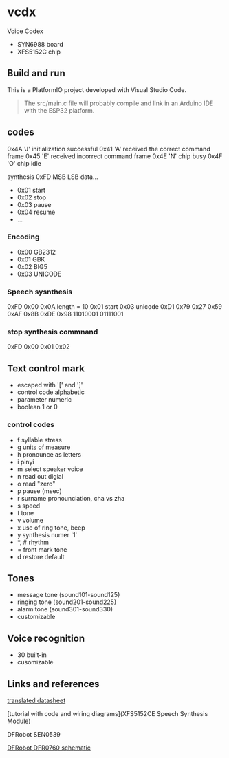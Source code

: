 # vcdx
Voice Codex

- SYN6988 board
- XFS5152C chip

## Build and run
This is a PlatformIO project developed with Visual Studio Code.

> The src/main.c file will probably compile and link in an Arduino IDE with the ESP32 platform.

## codes
0x4A 'J' initialization successful
0x41 'A' received the correct command frame
0x45 'E' received incorrect command frame
0x4E 'N' chip busy
0x4F 'O' chip idle

synthesis
0xFD MSB LSB data...
- 0x01 start
- 0x02 stop
- 0x03 pause
- 0x04 resume
- ...

### Encoding
- 0x00 GB2312
- 0x01 GBK
- 0x02 BIG5
- 0x03 UNICODE

### Speech sysnthesis
0xFD
0x00 0x0A length = 10
0x01 start
0x03 unicode
0xD1 0x79 0x27 0x59 0xAF 0x8B 0xDE 0x98
11010001 01111001

### stop synthesis commnand
0xFD 0x00 0x01 0x02

## Text control mark
- escaped with '[' and ']'
- control code alphabetic
- parameter numeric
- boolean 1 or 0

### control codes
- f syllable stress
- g units of measure
- h pronounce as letters
- i pinyi
- m select speaker voice
- n read out digial
- o read "zero"
- p pause (msec)
- r surname pronounciation, cha vs zha
- s speed
- t tone
- v volume
- x use of ring tone, beep
- y synthesis numer '1'
- *, # rhythm
- = front mark tone
- d restore default

## Tones
- message tone (sound101-sound125)
- ringing tone (sound201-sound225)
- alarm tone (sound301-sound330)
- customizable

## Voice recognition
- 30 built-in
- cusomizable

## Links and references
[translated datasheet](https://cdn.hackaday.io/files/1907328160277888/XFS5152CE_en.pdf)

[tutorial with code and wiring diagrams](XFS5152CE Speech Synthesis Module)

DFRobot SEN0539

[DFRobot DFR0760 schematic](https://dfimg.dfrobot.com/nobody/wiki/b771a393b1482b63492b9f994a532a2b.pdf)

